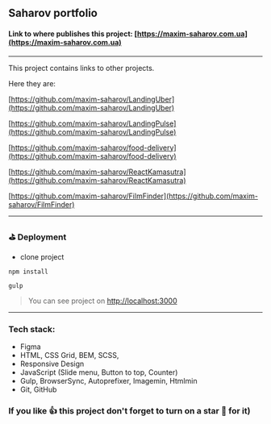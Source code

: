 
## Saharov portfolio

#### Link to where publishes this project: [https://maxim-saharov.com.ua](https://maxim-saharov.com.ua)

***

This project contains links to other projects.

Here they are:

[https://github.com/maxim-saharov/LandingUber](https://github.com/maxim-saharov/LandingUber)

[https://github.com/maxim-saharov/LandingPulse](https://github.com/maxim-saharov/LandingPulse)

[https://github.com/maxim-saharov/food-delivery](https://github.com/maxim-saharov/food-delivery)

[https://github.com/maxim-saharov/ReactKamasutra](https://github.com/maxim-saharov/ReactKamasutra)

[https://github.com/maxim-saharov/FilmFinder](https://github.com/maxim-saharov/FilmFinder)

***

### ⛳️ Deployment

* clone project
```shell
npm install
```
```shell
gulp
```
> You can see project on [http://localhost:3000](http://localhost:3000)  

***

### Tech stack:

* Figma
* HTML, CSS Grid, BEM, SCSS, 
* Responsive Design
* JavaScript (Slide menu, Button to top, Counter)
* Gulp, BrowserSync, Autoprefixer, Imagemin, Htmlmin
* Git, GitHub

### If you like 👍 this project don't forget to turn on a star 💛 for it)
